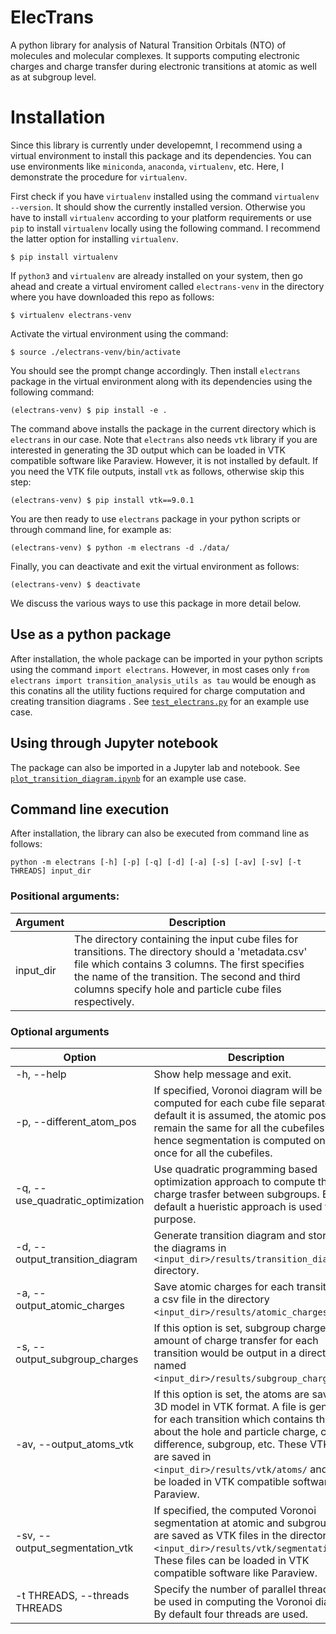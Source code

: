 # ElecTrans

A python library for analysis of Natural Transition Orbitals (NTO) of molecules and molecular complexes. It supports computing electronic charges and charge transfer during electronic transitions at atomic as well as at subgroup level.

# Installation

Since this library is currently under developemnt, I recommend using a virtual environment to install this package and its dependencies. You can use environments like `miniconda`, `anaconda`, `virtualenv`, etc. Here, I demonstrate the procedure for `virtualenv`.

First check if you have `virtualenv` installed using the command `virtualenv --version`. It should show the currently installed version. Otherwise you have to install `virtualenv` according to your platform requirements or use `pip` to install `virtualenv` locally using the following command. I recommend the latter option for installing `virtualenv`.

`
$ pip install virtualenv
`

If `python3` and `virtualenv` are already installed on your system, then go ahead and create a virtual enviroment called `electrans-venv` in the directory where you have downloaded this repo as follows:

`
$ virtualenv electrans-venv
`

Activate the virtual environment using the command:

`
$ source ./electrans-venv/bin/activate
`

You should see the prompt change accordingly. Then install `electrans` package in the virtual environment along with its dependencies using the following command:

`
(electrans-venv) $ pip install -e .
`

The command above installs the package in the current directory which is `electrans` in our case. Note that `electrans` also needs `vtk` library if you are interested in generating the 3D output which can be loaded in VTK compatible software like Paraview. However, it is not installed by default. If you need the VTK file outputs, install `vtk` as follows, otherwise skip this step:

`
(electrans-venv) $ pip install vtk==9.0.1
`

You are then ready to use `electrans` package in your python scripts or through command line, for example as:

`
(electrans-venv) $ python -m electrans -d ./data/
`

Finally, you can deactivate and exit the virtual environment as follows:

`
(electrans-venv) $ deactivate
`

We discuss the various ways to use this package in more detail below.

## Use as a python package
After installation, the whole package can be imported in your python scripts using the command `import electrans`. However, in most cases only `from electrans import transition_analysis_utils as tau` would be enough as this conatins all the utility fuctions required for charge computation and creating transition diagrams . See [`test_electrans.py`](test_electrans.py) for an example use case.

## Using through Jupyter notebook
The package can also be imported in a Jupyter lab and notebook. See [`plot_transition_diagram.ipynb`](plot_transition_diagram.ipynb) for an example use case. 

## Command line execution
After installation, the library can also be executed from command line as follows:

`
python -m electrans [-h] [-p] [-q] [-d] [-a] [-s] [-av] [-sv] [-t THREADS] input_dir
`

### Positional arguments:
|Argument | Description|
|---|---|
| input_dir | The directory containing the input cube files for transitions. The directory should a 'metadata.csv' file which contains 3 columns. The first specifies the name of the transition. The second and third columns specify hole and particle cube files respectively.|

### Optional arguments
|Option | Description|
|---|---|
|-h, --help | Show help message and exit. |
|-p, --different_atom_pos| If specified, Voronoi diagram will be computed for each cube file separately. By default it is assumed, the atomic positions remain the same for all the cubefiles and hence segmentation is computed only once for all the cubefiles. |
|-q, --use_quadratic_optimization | Use quadratic programming based optimization approach to compute the charge trasfer between subgroups. By default a hueristic approach is used for this purpose. |
|-d, --output_transition_diagram | Generate transition diagram and store all the diagrams in `<input_dir>/results/transition_diagrams/` directory. |
|-a, --output_atomic_charges | Save atomic charges for each transition as a csv file in the directory `<input_dir>/results/atomic_charges/`. |
|-s, --output_subgroup_charges |If this option is set, subgroup charges and amount of charge transfer for each transition would be output in a directory named `<input_dir>/results/subgroup_charges/`. |
|-av, --output_atoms_vtk | If this option is set, the atoms are saved as 3D model in VTK format. A file is generated for each transition which contains the data about the hole and particle charge, charge difference, subgroup, etc. These VTK files are saved in `<input_dir>/results/vtk/atoms/` and can be loaded in VTK compatible software like Paraview. |
|-sv, --output_segmentation_vtk | If specified, the computed Voronoi segmentation at atomic and subgroup level are saved as VTK files in the directory `<input_dir>/results/vtk/segmentation/`. These files can be loaded in VTK compatible software like Paraview. |
|-t THREADS, --threads THREADS | Specify the number of parallel threads to be used in computing the Voronoi diagram. By default four threads are used. |